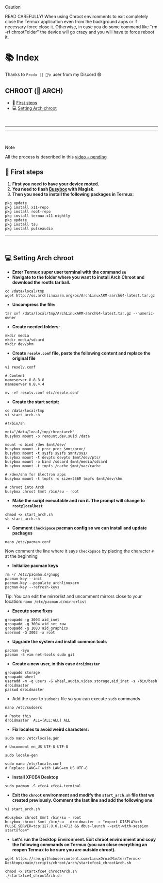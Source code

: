 > [!CAUTION]
> READ CAREFULLY! When using Chroot environments to exit completely close the Termux application even from the background apps or if necessary force close it. Otherwise, in case you do some command like "rm -rf chrootFolder" the device will go crazy and you will have to force reboot it.

# 📚 Index

Thanks to `Frodo || 🧠🪱` user from my Discord 😄

## CHROOT (🔼 ARCH)
* 🏁 [First steps](#first-steps-chroot)
* 💻 [Setting Arch chroot](#arch-chroot)

<br>

---  
---  

<br>

> [!NOTE]  
> All the process is described in this [video - pending]()

## 🏁 First steps <a name=first-steps-chroot></a>


1. **First you need to have your device <u>rooted</u>.**
2. **You need to flash [Busybox](https://github.com/Magisk-Modules-Alt-Repo/BuiltIn-BusyBox/releases) with Magisk.**
3. **Then you need to install the following packages in Termux:** 

```
pkg update
pkg install x11-repo
pkg install root-repo
pkg install termux-x11-nightly
pkg update
pkg install tsu
pkg install pulseaudio
```


---  
<br>

## 💻 Setting Arch chroot <a name=arch-chroot></a>

- **Enter Termux super user terminal with the command `su`**
- **Navigate to the folder where you want to install Arch Chroot and download the rootfs tar ball.**
```
cd /data/local/tmp
wget http://os.archlinuxarm.org/os/ArchLinuxARM-aarch64-latest.tar.gz
```
- **Uncompress the file:**
```
tar xvf /data/local/tmp/ArchLinuxARM-aarch64-latest.tar.gz --numeric-owner
```

- **Create needed folders:**
```
mkdir media
mkdir media/sdcard
mkdir dev/shm
```

- **Create `resolv.conf` file, paste the following content and replace the original file**
```
vi resolv.conf
```
```
# Content
nameserver 8.8.8.8
nameserver 8.8.4.4
```
```
mv -vf resolv.conf etc/resolv.conf
```

- **Create the start script:**
```
cd /data/local/tmp
vi start_arch.sh
```
```
#!/bin/sh

mnt="/data/local/tmp/chrootarch"
busybox mount -o remount,dev,suid /data

mount -o bind /dev $mnt/dev/
busybox mount -t proc proc $mnt/proc/
busybox mount -t sysfs sysfs $mnt/sys/
busybox mount -t devpts devpts $mnt/dev/pts/
busybox mount -o bind /sdcard $mnt/media/sdcard
busybox mount -t tmpfs /cache $mnt/var/cache

# /dev/shm for Electron apps
busybox mount -t tmpfs -o size=256M tmpfs $mnt/dev/shm

# chroot into Arch
busybox chroot $mnt /bin/su - root
```

- **Make the script executable and run it. The prompt will change to `root@localhost`**

```
chmod +x start_arch.sh
sh start_arch.sh
```

- **Comment `CheckSpace` pacman config so we can install and update packages**
```
nano /etc/pacman.conf
```
Now comment the line where it says `CheckSpace` by placing the character `#` at the beginning

- **Initialize pacman keys**
```
rm -r /etc/pacman.d/gnupg
pacman-key --init
pacman-key --populate archlinuxarm
pacman-key --refresh-keys
```
Tip: You can edit the mirrorlist and uncomment mirrors close to your location: `nano /etc/pacman.d/mirrorlist`

- **Execute some fixes**
```
groupadd -g 3003 aid_inet
groupadd -g 3004 aid_net_raw
groupadd -g 1003 aid_graphics
usermod -G 3003 -a root
```

- **Upgrade the system and install common tools**
```
pacman -Syu
pacman -S vim net-tools sudo git
```

- **Create a new user, in this case `droidmaster`**
```
groupadd storage
groupadd wheel
useradd -m -g users -G wheel,audio,video,storage,aid_inet -s /bin/bash droidmaster
passwd droidmaster
```

- Add the user to `sudoers` file so you can execute `sudo` commands
```
nano /etc/sudoers
```
```
# Paste this 
droidmaster  ALL=(ALL:ALL) ALL
```

- **Fix locales to avoid weird characters:**
```
sudo nano /etc/locale.gen

# Uncomment en_US UTF-8 UTF-8
```
```
sudo locale-gen
```
```
sudo nano /etc/locale.conf
# Replace LANG=C with LANG=en_US UTF-8
```

- **Install XFCE4 Desktop**
```
sudo pacman -S xfce4 xfce4-terminal
```

- **Exit the `chroot` environment and modify the `start_arch.sh` file that we created previously. Comment the last line and add the following one**

```
vi start_arch.sh

#busybox chroot $mnt /bin/su - root
busybox chroot $mnt /bin/su - droidmaster -c "export DISPLAY=:0 PULSE_SERVER=tcp:127.0.0.1:4713 && dbus-launch --exit-with-session startxfce4"
```

- **Let's run the Desktop Environment. Exit chroot environment and copy the following commands on Termux (you can close everything an reopen Termux to be sure you are outside chroot).** 
```
wget https://raw.githubusercontent.com/LinuxDroidMaster/Termux-Desktops/main/scripts/chroot/arch/startxfce4_chrootArch.sh

chmod +x startxfce4_chrootArch.sh
./startxfce4_chrootArch.sh
```